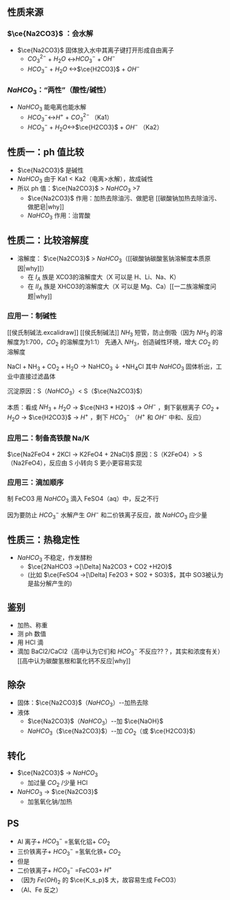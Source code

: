 ## 性质来源
###  $\ce{Na2CO3}$ ：会水解
-  $\ce{Na2CO3}$ 固体放入水中其离子键打开形成自由离子
	- $CO_3^{2-}$ + $H_2O$ <->$HCO_3^{-}$ + $OH^{-}$
	- $HCO_3^{-}$ + $H_2O$ <->$\ce{H2CO3}$ + $OH^{-}$
### $NaHCO_3$：“两性”（酸性/碱性）
- $NaHCO_3$ 能电离也能水解
	- $HCO_3^{-}$<->$H^+$ + $CO_3^{2-}$ （Ka1）
	- $HCO_3^{-}$ + $H_2O$<->$\ce{H2CO3}$ + $OH^{-}$ （Ka2）
## 性质一：ph 值比较
-  $\ce{Na2CO3}$ 是碱性
- $NaHCO_3$ 由于 Ka1 < Ka2（电离>水解），故成碱性
- 所以 ph 值：$\ce{Na2CO3}$ > $NaHCO_3$ >7
	- $\ce{Na2CO3}$ 作用：加热去除油污、做肥皂 [[碳酸钠加热去除油污、做肥皂|why]]
	- $NaHCO_3$ 作用：治胃酸
## 性质二：比较溶解度
- 溶解度： $\ce{Na2CO3}$ > $NaHCO_3$（[[碳酸钠碳酸氢钠溶解度本质原因|why]]）
	- 在 $I_A$ 族是 XCO3的溶解度大（X 可以是 H、Li、Na、K）
	- 在 $II_A$ 族是 XHCO3的溶解度大（X 可以是 Mg、Ca）[[一二族溶解度问题|why]]
### 应用一：制碱性
[[侯氏制碱法.excalidraw]]
[[侯氏制碱法]]
$NH_3$ 短管，防止倒吸（因为 $NH_3$ 的溶解度为1:700，$CO_2$ 的溶解度为1:1）
先通入 $NH_3$，创造碱性环境，增大 $CO_2$ 的溶解度

$\text{NaCl} + \text{NH}_3 + \text{CO}_2 + \text{H}_2\text{O} \rightarrow \text{NaHCO}_3↓ + \text{NH}_4\text{Cl}$  其中 $NaHCO_3$ 固体析出，工业中直接过滤晶体

沉淀原因：S（$NaHCO_3$）< S（$\ce{Na2CO3}$）

本质：看成
$NH_3$ + $H_2O$ -> $\ce{NH3 * H2O}$ -> $OH^{-}$ ，剩下氨根离子
$CO_2$ + $H_2O$ -> $\ce{H2CO3}$ -> $H^+$ ，剩下 $HCO_3^{-}$
（$H^+$ 和 $OH^{-}$ 中和、反应）
### 应用二：制备高铁酸 Na/K
$\ce{Na2FeO4 + 2KCl -> K2FeO4 + 2NaCl}$
原因：S（K2FeO4）> S（Na2FeO4），反应由 S 小转向 S 更小更容易实现
### 应用三：滴加顺序
制 FeCO3 用 $NaHCO_3$ 滴入 FeSO4（aq）中，反之不行

因为要防止 $HCO_3^{-}$ 水解产生 $OH^{-}$ 和二价铁离子反应，故 $NaHCO_3$ 应少量

## 性质三：热稳定性
-  $NaHCO_3$ 不稳定，作发酵粉
	- $\ce{2NaHCO3 ->[\Delta] Na2CO3 + CO2 +H2O}$
	- (比如 $\ce{FeSO4 ->[\Delta] Fe2O3 + SO2 + SO3}$，其中 SO3被认为是盐分解产生的)
## 鉴别
- 加热、称重
- 测 ph 数值
- 用 HCl 滴
- 滴加 BaCl2/CaCl2（高中认为它们和 $HCO_3^{-}$ 不反应??？，其实和浓度有关）[[高中认为碳酸氢根和氯化钙不反应|why]]
## 除杂
- 固体：$\ce{Na2CO3}$（$NaHCO_3$）--加热去除
- 液体
	- $\ce{Na2CO3}$（$NaHCO_3$）--加 $\ce{NaOH}$
	- $NaHCO_3$（$\ce{Na2CO3}$）--加 $CO_2$（或 $\ce{H2CO3}$）
## 转化
- $\ce{Na2CO3}$ -> $NaHCO_3$
	- 加过量 $CO_2$ /少量 HCl
-  $NaHCO_3$ -> $\ce{Na2CO3}$
	- 加氢氧化钠/加热
## PS
- Al 离子+ $HCO_3^{-}$ =氢氧化铝+ $CO_2$
- 三价铁离子+ $HCO_3^{-}$ =氢氧化铁+ $CO_2$
- 但是
- 二价铁离子+ $HCO_3^{-}$ =FeCO3+ $H^+$
- （因为 $Fe(OH)_2$ 的 $\ce{K_s_p}$  大，故容易生成 FeCO3）
- （Al、Fe 反之）